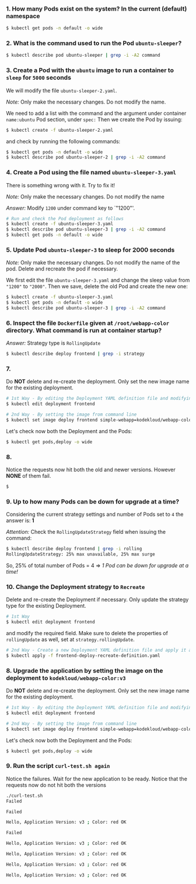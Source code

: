 ### 1. How many Pods exist on the system? In the current (default) namespace

```bash
$ kubectl get pods -n default -o wide
```

### 2. What is the command used to run the Pod `ubuntu-sleeper`?

```bash
$ kubectl describe pod ubuntu-sleeper | grep -i -A2 command
```

### 3. Create a Pod with the `ubuntu` image to run a container to `sleep` for `5000` seconds

We will modify the file `ubuntu-sleeper-2.yaml`.

*Note:* Only make the necessary changes. Do not modify the name.

We need to add a list with the command and the argument under container `name:ubuntu` Pod section, under `spec:`
Then we create the Pod by issuing:

```bash
$ kubectl create -f ubuntu-sleeper-2.yaml 
```

and check by running the following commands:

```bash
$ kubectl get pods -n default -o wide
$ kubectl describe pod ubuntu-sleeper-2 | grep -i -A2 command
```

### 4. Create a Pod using the file named `ubuntu-sleeper-3.yaml`

There is something wrong with it. Try to fix it!

*Note:* Only make the necessary changes. Do not modify the name

*Answer:* Modify `1200` under command key to `"1200"'.

```bash
# Run and check the Pod deployment as follows
$ kubectl create -f ubuntu-sleeper-3.yaml
$ kubectl describe pod ubuntu-sleeper-3 | grep -i -A2 command
$ kubectl get pods -n default -o wide
```

### 5. Update Pod `ubuntu-sleeper-3` to sleep for 2000 seconds

*Note:* Only make the necessary changes. Do not modify the name of the pod. Delete and recreate the pod if necessary.

We first edit the file `ubuntu-sleeper-3.yaml` and change the sleep value from `"1200"` to `"2000"`.
Then we save, delete the old Pod and create the new one:

```bash
$ kubectl create -f ubuntu-sleeper-3.yaml
$ kubectl get pods -n default -o wide
$ kubectl describe pod ubuntu-sleeper-3 | grep -i -A2 command
```

### 6. Inspect the file `Dockerfile` given at `/root/webapp-color` directory. What command is run at container startup?

*Answer:* Strategy type is `RollingUpdate`

```bash
$ kubectl describe deploy frontend | grep -i strategy
```

### 7. 

Do **NOT** delete and re-create the deployment. Only set the new image name for the existing deployment.

```bash
# 1st Way - By editing the Deployment YAML definition file and modifying the image to `kodekloud/webapp-color:v2`
$ kubectl edit deployment frontend
```

```bash
# 2nd Way - By setting the image from command line
$ kubectl set image deploy frontend simple-webapp=kodekloud/webapp-color:v2
```

Let's check now both the Deployment and the Pods:

```bash
$ kubectl get pods,deploy -o wide
```

### 8. 

Notice the requests now hit both the old and newer versions. However **NONE** of them fail.

```bash
$ 
```

### 9. Up to how many Pods can be down for upgrade at a time? 

Considering the current strategy settings and number of Pods set to `4` the answer is: **1**

*Attention:* Check the `RollingUpdateStrategy` field when issuing the command:

```bash
$ kubectl describe deploy frontend | grep -i rolling
RollingUpdateStrategy: 25% max unavailable, 25% max surge
```

So, 25% of total number of Pods = 4 => *1 Pod can be down for upgrade at a time!*

### 10. Change the Deployment strategy to `Recreate`

Delete and re-create the Deployment if necessary. Only update the strategy type for the existing Deployment.

```bash
# 1st Way
$ kubectl edit deployment frontend
```

and modify the required field. Make sure to delete the properties of `rollingUpdate` as well, set at `strategy.rollingUpdate`.

```bash
# 2nd Way - Create a new Deployment YAML definition file and apply it after first deleting the old Deployment
$ kubectl apply -f frontend-deploy-recreate-definition.yaml
```

### 8. Upgrade the application by setting the image on the deployment to `kodekloud/webapp-color:v3`

Do **NOT** delete and re-create the deployment. Only set the new image name for the existing deployment.

```bash
# 1st Way - By editing the Deployment YAML definition file and modifying the image to `kodekloud/webapp-color:v3`
$ kubectl edit deployment frontend
```

```bash
# 2nd Way - By setting the image from command line
$ kubectl set image deploy frontend simple-webapp=kodekloud/webapp-color:v3
```

Let's check now both the Deployment and the Pods:

```bash
$ kubectl get pods,deploy -o wide
```

### 9. Run the script `curl-test.sh again` 

Notice the failures. Wait for the new application to be ready. Notice that the requests now do not hit both the versions

```bash
./curl-test.sh 
Failed

Failed

Hello, Application Version: v3 ; Color: red OK

Failed

Hello, Application Version: v3 ; Color: red OK

Hello, Application Version: v3 ; Color: red OK

Hello, Application Version: v3 ; Color: red OK

Hello, Application Version: v3 ; Color: red OK
```
